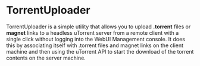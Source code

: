 # TorrentUploader

TorrentUploader is a simple utility that allows you to upload **.torrent** files or 
**magnet** links to a headless uTorrent server from a remote client with a single click 
without logging into the WebUI Management console. It does this by associating itself
with .torrent files and magnet links on the client machine and then using the uTorrent 
API to start the download of the torrent contents on the server machine.